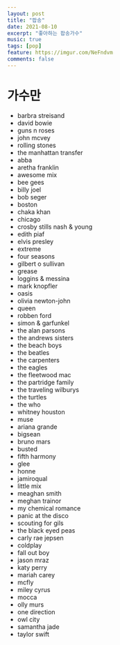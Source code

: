 ```yaml
---
layout: post
title: "팝송"
date: 2021-08-10
excerpt: "좋아하는 팝송가수"
music: true
tags: [pop]
feature: https://imgur.com/NeFndvm
comments: false
---
```


# 가수만
* barbra streisand
* david bowie
* guns n roses
* john mcvey
* rolling stones
* the manhattan transfer
* abba
* aretha franklin
* awesome mix
* bee gees
* billy joel
* bob seger
* boston
* chaka khan
* chicago
* crosby stills nash & young
* edith piaf
* elvis presley
* extreme
* four seasons
* gilbert o sullivan
* grease
* loggins & messina
* mark knopfler
* oasis
* olivia newton-john
* queen
* robben ford
* simon & garfunkel
* the alan parsons
* the andrews sisters
* the beach boys
* the beatles
* the carpenters
* the eagles
* the fleetwood mac
* the partridge family
* the traveling wilburys
* the turtles
* the who
* whitney houston
* muse
* ariana grande
* bigsean
* bruno mars
* busted
* fifth harmony
* glee
* honne
* jamiroqual
* little mix
* meaghan smith
* meghan trainor
* my chemical romance
* panic at the disco
* scouting for gils
* the black eyed peas
* carly rae jepsen
* coldplay
* fall out boy
* jason mraz
* katy perry
* mariah carey
* mcfly
* miley cyrus
* mocca
* olly murs
* one direction
* owl city
* samantha jade
* taylor swift

